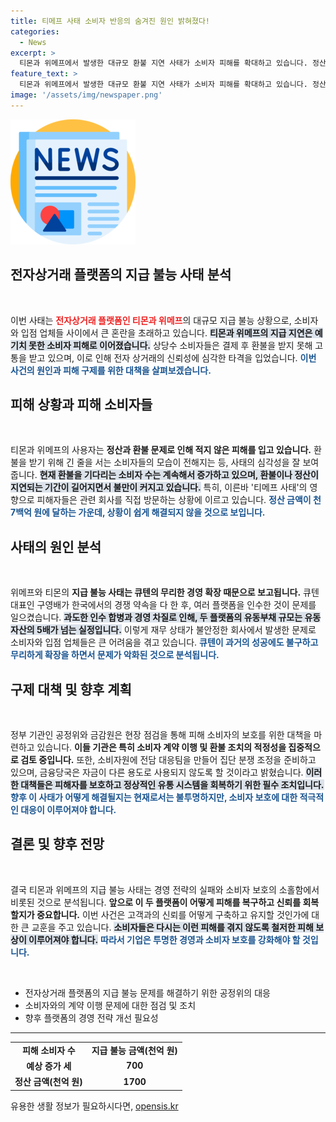 ```yaml
---
title: 티메프 사태 소비자 반응의 숨겨진 원인 밝혀졌다!
categories:
  - News
excerpt: >
  티몬과 위메프에서 발생한 대규모 환불 지연 사태가 소비자 피해를 확대하고 있습니다. 정산 지급의 불투명한 상황 속, 공정위와 금감원이 현장 점검에 나섰지만, 책임 있는 대책은 신통치 않은 상황입니다.
feature_text: >
  티몬과 위메프에서 발생한 대규모 환불 지연 사태가 소비자 피해를 확대하고 있습니다. 정산 지급의 불투명한 상황 속, 공정위와 금감원이 현장 점검에 나섰지만, 책임 있는 대책은 신통치 않은 상황입니다.
image: '/assets/img/newspaper.png'
---
```


<p><img src="/assets/img/newspaper.png" alt="kimp 속보" /></p>

<h2 data-ke-size="size26">전자상거래 플랫폼의 지급 불능 사태 분석</h2>

<p data-ke-size="size16">&nbsp;</p>

<p>이번 사태는 <b><span style="color: #ee2323;">전자상거래 플랫폼인 티몬과 위메프</span></b>의 대규모 지급 불능 상황으로, 소비자와 입점 업체들 사이에서 큰 혼란을 초래하고 있습니다. <b><span style="background-color: #21538527;">티몬과 위메프의 지급 지연은 예기치 못한 소비자 피해로 이어졌습니다.</span></b> 상당수 소비자들은 결제 후 환불을 받지 못해 고통을 받고 있으며, 이로 인해 전자 상거래의 신뢰성에 심각한 타격을 입었습니다. <b><span style="color: #1a5490;">이번 사건의 원인과 피해 구제를 위한 대책을 살펴보겠습니다.</span></b></p>

<h2 data-ke-size="size26">피해 상황과 피해 소비자들</h2>

<p data-ke-size="size16">&nbsp;</p>

<p>티몬과 위메프의 사용자는 <b><span style="ee2323;">정산과 환불 문제로 인해 적지 않은 피해를 입고 있습니다.</span></b> 환불을 받기 위해 긴 줄을 서는 소비자들의 모습이 전해지는 등, 사태의 심각성을 잘 보여줍니다. <b><span style="background-color: #21538527;">현재 환불을 기다리는 소비자 수는 계속해서 증가하고 있으며, 환불이나 정산이 지연되는 기간이 길어지면서 불만이 커지고 있습니다.</span></b> 특히, 이른바 '티메프 사태'의 영향으로 피해자들은 관련 회사를 직접 방문하는 상황에 이르고 있습니다. <b><span style="color: #1a5490;">정산 금액이 천7백억 원에 달하는 가운데, 상황이 쉽게 해결되지 않을 것으로 보입니다.</span></b></p>

<h2 data-ke-size="size26">사태의 원인 분석</h2>

<p data-ke-size="size16">&nbsp;</p>

<p>위메프와 티몬의 <b><span style="ee2323;">지급 불능 사태는 큐텐의 무리한 경영 확장 때문으로 보고됩니다.</span></b> 큐텐 대표인 구영배가 한국에서의 경쟁 약속을 다 한 후, 여러 플랫폼을 인수한 것이 문제를 일으켰습니다. <b><span style="background-color: #21538527;">과도한 인수 합병과 경영 차질로 인해, 두 플랫폼의 유동부채 규모는 유동자산의 5배가 넘는 실정입니다.</span></b> 이렇게 재무 상태가 불안정한 회사에서 발생한 문제로 소비자와 입점 업체들은 큰 어려움을 겪고 있습니다. <b><span style="color: #1a5490;">큐텐이 과거의 성공에도 불구하고 무리하게 확장을 하면서 문제가 악화된 것으로 분석됩니다.</span></b></p>

<h2 data-ke-size="size26">구제 대책 및 향후 계획</h2>

<p data-ke-size="size16">&nbsp;</p>

<p>정부 기관인 공정위와 금감원은 현장 점검을 통해 피해 소비자의 보호를 위한 대책을 마련하고 있습니다. <b><span style="ee2323;">이들 기관은 특히 소비자 계약 이행 및 환불 조치의 적정성을 집중적으로 검토 중입니다.</span></b> 또한, 소비자원에 전담 대응팀을 만들어 집단 분쟁 조정을 준비하고 있으며, 금융당국은 자금이 다른 용도로 사용되지 않도록 할 것이라고 밝혔습니다. <b><span style="background-color: #21538527;">이러한 대책들은 피해자를 보호하고 정상적인 유통 시스템을 회복하기 위한 필수 조치입니다.</span></b> <b><span style="color: #1a5490;">향후 이 사태가 어떻게 해결될지는 현재로서는 불투명하지만, 소비자 보호에 대한 적극적인 대응이 이루어져야 합니다.</span></b></p>

<h2 data-ke-size="size26">결론 및 향후 전망</h2>

<p data-ke-size="size16">&nbsp;</p>

<p>결국 티몬과 위메프의 지급 불능 사태는 경영 전략의 실패와 소비자 보호의 소홀함에서 비롯된 것으로 분석됩니다. <b><span style="ee2323;">앞으로 이 두 플랫폼이 어떻게 피해를 복구하고 신뢰를 회복할지가 중요합니다.</span></b> 이번 사건은 고객과의 신뢰를 어떻게 구축하고 유지할 것인가에 대한 큰 교훈을 주고 있습니다. <b><span style="background-color: #21538527;">소비자들은 다시는 이런 피해를 겪지 않도록 철저한 피해 보상이 이루어져야 합니다.</span></b> <b><span style="color: #1a5490;">따라서 기업은 투명한 경영과 소비자 보호를 강화해야 할 것입니다.</span></b></p>

<p data-ke-size="size16">&nbsp;</p>

<ul>
    <li>전자상거래 플랫폼의 지급 불능 문제를 해결하기 위한 공정위의 대응</li>
    <li>소비자와의 계약 이행 문제에 대한 점검 및 조치</li>
    <li>향후 플랫폼의 경영 전략 개선 필요성</li>
</ul>

<hr/>

<table>
    <tbody>
        <tr>
            <td style="text-align: center; height: 17px;"><b>피해 소비자 수</b></td>
            <td style="text-align: center; height: 17px;"><b>지급 불능 금액(천억 원)</b></td>
        </tr>
        <tr>
            <td style="text-align: center; height: 17px;"><b>예상 증가 세</b></td>
            <td style="text-align: center; height: 17px;"><b>700</b></td>
        </tr>
        <tr>
            <td style="text-align: center; height: 17px;"><b>정산 금액(천억 원)</b></td>
            <td style="text-align: center; height: 17px;"><b>1700</b></td>
        </tr>
    </tbody>
</table>
유용한 생활 정보가 필요하시다면, <a href="https://opensis.kr" rel="dofollow">opensis.kr</a>


